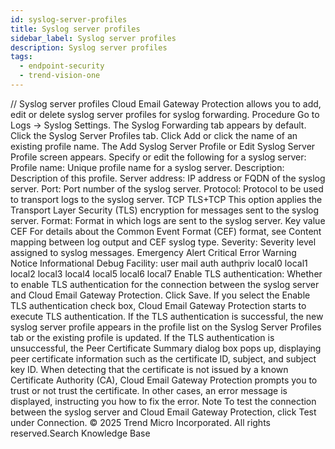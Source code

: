 ```yaml
---
id: syslog-server-profiles
title: Syslog server profiles
sidebar_label: Syslog server profiles
description: Syslog server profiles
tags:
  - endpoint-security
  - trend-vision-one
---
```


/*<![CDATA[*/ $('#title').html($('meta[name=map-description]').attr('content')); /*]]>*/ Syslog server profiles Cloud Email Gateway Protection allows you to add, edit or delete syslog server profiles for syslog forwarding. Procedure Go to Logs → Syslog Settings. The Syslog Forwarding tab appears by default. Click the Syslog Server Profiles tab. Click Add or click the name of an existing profile name. The Add Syslog Server Profile or Edit Syslog Server Profile screen appears. Specify or edit the following for a syslog server: Profile name: Unique profile name for a syslog server. Description: Description of this profile. Server address: IP address or FQDN of the syslog server. Port: Port number of the syslog server. Protocol: Protocol to be used to transport logs to the syslog server. TCP TLS+TCP This option applies the Transport Layer Security (TLS) encryption for messages sent to the syslog server. Format: Format in which logs are sent to the syslog server. Key value CEF For details about the Common Event Format (CEF) format, see Content mapping between log output and CEF syslog type. Severity: Severity level assigned to syslog messages. Emergency Alert Critical Error Warning Notice Informational Debug Facility: user mail auth authpriv local0 local1 local2 local3 local4 local5 local6 local7 Enable TLS authentication: Whether to enable TLS authentication for the connection between the syslog server and Cloud Email Gateway Protection. Click Save. If you select the Enable TLS authentication check box, Cloud Email Gateway Protection starts to execute TLS authentication. If the TLS authentication is successful, the new syslog server profile appears in the profile list on the Syslog Server Profiles tab or the existing profile is updated. If the TLS authentication is unsuccessful, the Peer Certificate Summary dialog box pops up, displaying peer certificate information such as the certificate ID, subject, and subject key ID. When detecting that the certificate is not issued by a known Certificate Authority (CA), Cloud Email Gateway Protection prompts you to trust or not trust the certificate. In other cases, an error message is displayed, instructing you how to fix the error. Note To test the connection between the syslog server and Cloud Email Gateway Protection, click Test under Connection. © 2025 Trend Micro Incorporated. All rights reserved.Search Knowledge Base